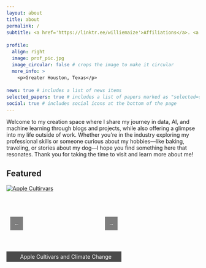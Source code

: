 ```yaml
---
layout: about
title: about
permalink: /
subtitle: <a href='https://linktr.ee/williemaize'>Affiliations</a>. <a href='https://hihello.me/p/e51e021a-872b-4c2c-9c66-88bd9e69c354'>Contacts</a>. All Things Data

profile:
  align: right
  image: prof_pic.jpg
  image_circular: false # crops the image to make it circular
  more_info: >
    <p>Greater Houston, Texas</p>

news: true # includes a list of news items
selected_papers: true # includes a list of papers marked as "selected={true}"
social: true # includes social icons at the bottom of the page
---
```


Welcome to my creation space where I share my journey in data, AI, and machine learning through blogs and projects, while also offering a glimpse into my life outside of work. Whether you're in the industry exploring my professional skills or someone curious about my hobbies—like baking, traveling, or stories about my dog—I hope you find something here that resonates. Thank you for taking the time to visit and learn more about me!

<h2>Featured</h2>
<div id="carousel" style="position:relative; width:300px; height:200px; overflow:hidden;">
  <div class="carousel-container" style="display:flex; transition: transform 0.5s ease; width: 300%; height: 100%;">
    <!-- First Image with Link -->
    <a href="https://godot107.github.io/projects/apple_cultivars_climate_change/" target="_blank" style="width: 300px; height: 200px; display: block;">
      <img class="carousel-img" src="https://godot107.github.io/assets/img/apple_cultivars_thumbnail.png" alt="Apple Cultirvars" style="width: 100%; height: 100%; object-fit: cover;">
      <div class="banner" style="position: absolute; bottom: 0; width: 100%; background: rgba(0, 0, 0, 0.7); color: white; text-align: center; padding: 5px;">
        Apple Cultivars and Climate Change
      </div>
    </a>
    <!-- Second Image with Link -->
    <a href="https://medium.com/@manwill/dogs-vs-cats-audio-classification-56175ce58429" target="_blank" style="width: 300px; height: 200px; display: block;">
      <img class="carousel-img" src="https://miro.medium.com/v2/resize:fit:720/format:webp/0*waJB0GOUm-sjj_C8" alt="Dogs vs Cats Audio Classification" style="width: 100%; height: 100%; object-fit: cover;">
      <div class="banner" style="position: absolute; bottom: 0; width: 100%; background: rgba(0, 0, 0, 0.7); color: white; text-align: center; padding: 5px;">
        Dogs vs. Cats Audio Classification
      </div>
    </a>
    <!-- Third Image with Link -->
    <a href="https://www.instagram.com/ladybirdbakingcompany/" target="_blank" style="width: 300px; height: 200px; display: block;">
      <img class="carousel-img" src="https://raw.githubusercontent.com/godot107/godot107.github.io/refs/heads/main/assets/img/carousel/LB_thumbnail.jpg" alt="Lady Bird Baking Co Thumbnail" style="width: 100%; height: 100%; object-fit: cover;">
      <div class="banner" style="position: absolute; bottom: 0; width: 100%; background: rgba(0, 0, 0, 0.7); color: white; text-align: center; padding: 5px;">
        Lady Bird Baking Company
      </div>
    </a>
  </div>
  
<!-- Left and Right Navigation Buttons -->
<button 
  class="carousel-nav left" 
  onclick="navigateCarousel(-1)" 
  style="position:absolute; top:50%; left:10px; transform:translateY(-50%); background-color: rgba(0, 0, 0, 0.5); color: white; border: none; padding: 10px; cursor: pointer; z-index: 10;">
  ←
</button>
<button 
  class="carousel-nav right" 
  onclick="navigateCarousel(1)" 
  style="position:absolute; top:50%; right:10px; transform:translateY(-50%); background-color: rgba(0, 0, 0, 0.5); color: white; border: none; padding: 10px; cursor: pointer; z-index: 10;">
  →
</button>

</div>

<script>
  let container = document.querySelector('.carousel-container');
  let images = document.querySelectorAll('.carousel-img');
  let currentIndex = 0;
  let carouselInterval;

  // Function to rotate the carousel
  function rotateCarousel() {
    currentIndex = (currentIndex + 1) % images.length;
    container.style.transform = `translateX(-${currentIndex * 100 / images.length}%)`;
  }

  // Function to navigate the carousel with buttons
  function navigateCarousel(direction) {
    currentIndex = (currentIndex + direction + images.length) % images.length;
    
    //container.style.transform = `translateX(-${currentIndex * 100 / images.length}%)`; // old

    // Move the carousel container to show the correct image
    container.style.transform = `translateX(-${currentIndex * 100}%)`;
  }

  // Start the carousel interval
  function startCarousel() {
    carouselInterval = setInterval(rotateCarousel, 3000); // Rotate every 3 seconds
  }

  // Pause the carousel on hover
  function pauseCarousel() {
    clearInterval(carouselInterval);
  }

  // Resume the carousel when the mouse leaves the carousel
  function resumeCarousel() {
    startCarousel();
  }

  // Add hover event listeners
  document.getElementById('carousel').addEventListener('mouseenter', pauseCarousel);
  document.getElementById('carousel').addEventListener('mouseleave', resumeCarousel);

  // Start the carousel when the page loads
  startCarousel();
</script>




<!---
Write your biography here. Tell the world about yourself. Link to your favorite [subreddit](http://reddit.com). You can put a picture in, too. The code is already in, just name your picture `prof_pic.jpg` and put it in the `img/` folder.

Put your address / P.O. box / other info right below your picture. You can also disable any of these elements by editing `profile` property of the YAML header of your `_pages/about.md`. Edit `_bibliography/papers.bib` and Jekyll will render your [publications page](/al-folio/publications/) automatically.

Link to your social media connections, too. This theme is set up to use [Font Awesome icons](https://fontawesome.com/) and [Academicons](https://jpswalsh.github.io/academicons/), like the ones below. Add your Facebook, Twitter, LinkedIn, Google Scholar, or just disable all of them.

-->

